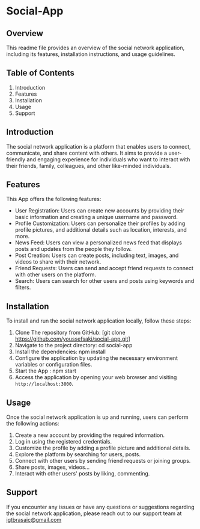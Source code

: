 # Social-App

## Overview
This readme file provides an overview of the social network application, including its features, installation instructions, and usage guidelines.

## Table of Contents
1. Introduction
2. Features
3. Installation
4. Usage
5. Support

## Introduction 
The social network application is a platform that enables users to connect, communicate, and share content with others. It aims to provide a user-friendly and engaging experience for individuals who want to interact with their friends, family, colleagues, and other like-minded individuals.

## Features 

This App offers the following features: 

* User Registration: Users can create new accounts by providing their basic information and creating a unique username and password.
* Profile Customization: Users can personalize their profiles by adding profile pictures, and additional details such as location, interests, and more.
* News Feed: Users can view a personalized news feed that displays posts and updates from the people they follow.
* Post Creation: Users can create posts, including text, images, and videos to share with their network.
* Friend Requests: Users can send and accept friend requests to connect with other users on the platform.
* Search: Users can search for other users and posts using keywords and filters.

## Installation 

To install and run the social network application locally, follow these steps: 

1. Clone The repository from GitHub:
[git clone https://github.com/youssefsaki/social-app.git]
2. Navigate to the project directory:
cd social-app
3. Install the dependencies:
npm install
4. Configure the application by updating the necessary environment variables or configuration files.
5. Start the App :
npm start
6. Access the application by opening your web browser and visiting `http://localhost:3000`.

## Usage 
Once the social network application is up and running, users can perform the following actions:

1. Create a new account by providing the required information.
2. Log in using the registered credentials.
3. Customize the profile by adding a profile picture and additional details.
4. Explore the platform by searching for users, posts.
5. Connect with other users by sending friend requests or joining groups.
6. Share posts, images, videos...
7. Interact with other users' posts by liking, commenting.

## Support 

If you encounter any issues or have any questions or suggestions regarding the social network application, please reach out to our support team at igtbrasaic@gmail.com
